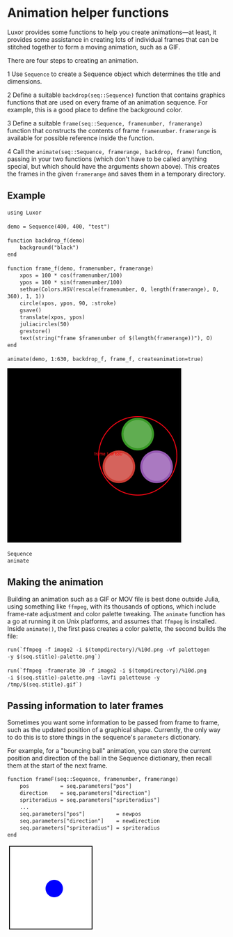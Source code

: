 # Animation helper functions

Luxor provides some functions to help you create animations—at least, it provides some assistance in creating lots of individual frames that can be stitched together to form a moving animation, such as a GIF.

There are four steps to creating an animation.

1 Use `Sequence` to create a Sequence object which determines the title and dimensions.

2 Define a suitable `backdrop(seq::Sequence)` function that contains graphics functions that are used on every frame of an animation sequence. For example, this is a good place to define the background color.

3 Define a suitable `frame(seq::Sequence, framenumber, framerange)` function that constructs the contents of frame `framenumber`. `framerange` is available for possible reference inside the function.

4 Call the `animate(seq::Sequence, framerange, backdrop, frame)` function, passing in your two functions (which don't have to be called anything special, but which should have the arguments shown above). This creates the frames in the given `framerange` and saves them in a temporary directory.

## Example

    using Luxor

    demo = Sequence(400, 400, "test")

    function backdrop_f(demo)
        background("black")
    end

    function frame_f(demo, framenumber, framerange)
        xpos = 100 * cos(framenumber/100)
        ypos = 100 * sin(framenumber/100)
        sethue(Colors.HSV(rescale(framenumber, 0, length(framerange), 0, 360), 1, 1))
        circle(xpos, ypos, 90, :stroke)
        gsave()
        translate(xpos, ypos)
        juliacircles(50)
        grestore()
        text(string("frame $framenumber of $(length(framerange))"), O)
    end

    animate(demo, 1:630, backdrop_f, frame_f, createanimation=true)

![animation example](figures/animation.gif)

```@docs
Sequence
animate
```

## Making the animation

Building an animation such as a GIF or MOV file is best done outside Julia, using something like `ffmpeg`, with its thousands of options, which include frame-rate adjustment and color palette tweaking. The `animate` function has a go at running it on Unix platforms, and assumes that `ffmpeg` is installed. Inside `animate()`, the first pass creates a color palette, the second builds the file:

    run(`ffmpeg -f image2 -i $(tempdirectory)/%10d.png -vf palettegen
    -y $(seq.stitle)-palette.png`)

    run(`ffmpeg -framerate 30 -f image2 -i $(tempdirectory)/%10d.png
    -i $(seq.stitle)-palette.png -lavfi paletteuse -y /tmp/$(seq.stitle).gif`)

## Passing information to later frames

Sometimes you want some information to be passed from frame to frame, such as the updated position of a graphical shape. Currently, the only way to do this is to store things in the sequence's `parameters` dictionary.

For example, for a "bouncing ball" animation, you can store the current position and direction of the ball in the Sequence dictionary, then recall them at the start of the next frame.

    function frameF(seq::Sequence, framenumber, framerange)
        pos          = seq.parameters["pos"]
        direction    = seq.parameters["direction"]
        spriteradius = seq.parameters["spriteradius"]
        ...
        seq.parameters["pos"]          = newpos
        seq.parameters["direction"]    = newdirection
        seq.parameters["spriteradius"] = spriteradius
    end

![bouncing ball](figures/bouncingball.gif)
